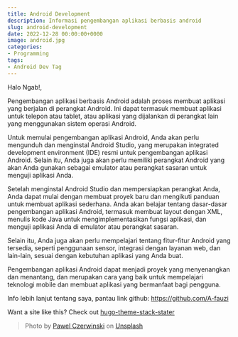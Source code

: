 ```yaml
---
title: Android Development
description: Informasi pengembangan aplikasi berbasis android
slug: android-development
date: 2022-12-28 00:00:00+0000
image: android.jpg
categories:
- Programming
tags:
- Android Dev Tag
---
```


Halo Ngab!,

Pengembangan aplikasi berbasis Android adalah proses membuat aplikasi yang berjalan di perangkat Android. Ini dapat
termasuk membuat aplikasi untuk telepon atau tablet, atau aplikasi yang dijalankan di perangkat lain yang menggunakan
sistem operasi Android.

Untuk memulai pengembangan aplikasi Android, Anda akan perlu mengunduh dan menginstal Android Studio, yang merupakan
integrated development environment (IDE) resmi untuk pengembangan aplikasi Android. Selain itu, Anda juga akan perlu
memiliki perangkat Android yang akan Anda gunakan sebagai emulator atau perangkat sasaran untuk menguji aplikasi Anda.

Setelah menginstal Android Studio dan mempersiapkan perangkat Anda, Anda dapat mulai dengan membuat proyek baru dan
mengikuti panduan untuk membuat aplikasi sederhana. Anda akan belajar tentang dasar-dasar pengembangan aplikasi Android,
termasuk membuat layout dengan XML, menulis kode Java untuk mengimplementasikan fungsi aplikasi, dan menguji aplikasi
Anda di emulator atau perangkat sasaran.

Selain itu, Anda juga akan perlu mempelajari tentang fitur-fitur Android yang tersedia, seperti penggunaan sensor,
integrasi dengan layanan web, dan lain-lain, sesuai dengan kebutuhan aplikasi yang Anda buat.

Pengembangan aplikasi Android dapat menjadi proyek yang menyenangkan dan menantang, dan merupakan cara yang baik untuk
mempelajari teknologi mobile dan membuat aplikasi yang bermanfaat bagi pengguna.

Info lebih lanjut tentang saya, pantau link github: https://github.com/A-fauzi

Want a site like this? Check out [hugo-theme-stack-stater](https://github.com/CaiJimmy/hugo-theme-stack-starter)

> Photo by [Pawel Czerwinski](https://unsplash.com/@pawel_czerwinski) on [Unsplash](https://unsplash.com/)
